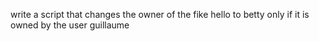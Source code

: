 write a script that changes the owner of the fike hello to betty only if it is owned by the user guillaume
